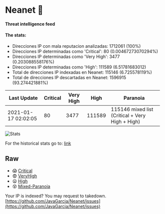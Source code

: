 # Neanet :hocho:
#### Threat intelligence feed
#### The stats:

- Direcciones IP con mala reputacion analizadas: 1712061 (100%)
- Direcciones IP determinadas como 'Critical':  80 (0.00467273070294%)
- Direcciones IP determinadas como 'Very High':  3477 (0.203088558176%)
- Direcciones IP determinadas como 'High':  111589 (6.51781683012)
- Total de direcciones IP indexadas en Neanet:  115146 (6.725578119%)
- Total de direcciones IP descartadas en Neanet:  1596915 (93.274421881%)

| Last Update | Critical | Very High | High | Paranoia |
| --- | --- | --- | --- | --- |
| 2021-01-17 02:02:05 | 80 | 3477 | 111589 | 115146 mixed list (Critical + Very High + High)|

![Stats](https://docs.google.com/spreadsheets/d/e/2PACX-1vSnaNMIXVabIpDJjufMlzH7poXnshF3mgd8Is1g9ytUEzVsP5my4Trn8f-xkoLLQ38xpL3HtmUexLo6/pubchart?oid=501124687&format=image)

For the historical stats go to: [link](/stats.csv)
## Raw
- :scream: [Critical](https://raw.githubusercontent.com/JavaGarcia/Neanet/master/blacklists/neanet_critical.txt)
- :fearful: [VeryHigh](https://raw.githubusercontent.com/JavaGarcia/Neanet/master/blacklists/neanet_veryHigh.txtt)
- :frowning: [High](https://raw.githubusercontent.com/JavaGarcia/Neanet/master/blacklists/neanet_high.txt)
- :dizzy_face: [Mixed-Paranoia](https://raw.githubusercontent.com/JavaGarcia/Neanet/master/blacklists/neanet_all.txt)


Your IP is indexed? You may request to takedown. [https://github.com/JavaGarcia/Neanet/issues](https://github.com/JavaGarcia/Neanet/issues)































































































































































































































































































































































































































































































































































































































































































































































































































































































































































































































































































































































































































































































































































































































































































































































































































































































































































































































































































































































































































































































































































































































































































































































































































































































































































































































































































































































































































































































































































































































































































































































































































































































































































































































































































































































































































































































